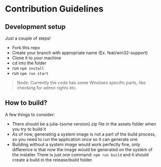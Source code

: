 # Contribution Guidelines

## Development setup
Just a couple of steps!
- Fork this repo
- Create your branch with appropriate name (Ex. feat/win32-support)
- Clone it to your machine
- cd into the folder
- run `npm install`
- run `npm run start`
> Node: Currently the code has some Windows specific parts, like checking for admin rights etc.

## How to build?
A few things to consider:
- There should be a julia-{some version}.zip file in the assets folder when you try to build it
- As of now, generating a system image is not a part of the build process, so you need to run the application once so it can generate one
- Building without a system image would work perfectly fine, only difference is that now the image would be generated on the system of the installer
There is just one command: `npm run build` and it should create a build in the release/build folder.
